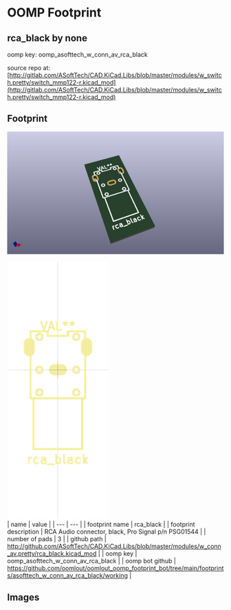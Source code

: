 # OOMP Footprint  
## rca_black  by none  
  
oomp key: oomp_asofttech_w_conn_av_rca_black  
  
source repo at: [http://gitlab.com/ASoftTech/CAD.KiCad.Libs/blob/master/modules/w_switch.pretty/switch_mmp122-r.kicad_mod](http://gitlab.com/ASoftTech/CAD.KiCad.Libs/blob/master/modules/w_switch.pretty/switch_mmp122-r.kicad_mod)  
## Footprint  
  
[![working_kicad_pcb_3d.png](working_kicad_pcb_3d_600.png)](working_kicad_pcb_3d.png)  
  
[![working.png](working_600.png)](working.png)  
| name | value | 
| --- | --- | 
| footprint name | rca_black | 
| footprint description | RCA Audio connector, black, Pro Signal p/n PSG01544 | 
| number of pads | 3 | 
| github path | http://github.com/ASoftTech/CAD.KiCad.Libs/blob/master/modules/w_conn_av.pretty/rca_black.kicad_mod | 
| oomp key | oomp_asofttech_w_conn_av_rca_black | 
| oomp bot github | https://github.com/oomlout/oomlout_oomp_footprint_bot/tree/main/footprints/asofttech_w_conn_av_rca_black/working | 
## Images  
